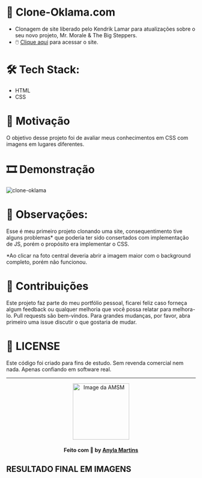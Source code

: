 # 🚀 Clone-Oklama.com
- Clonagem de site liberado pelo Kendrik Lamar para atualizações sobre o seu novo projeto, Mr. Morale & The Big Steppers. 
- 🖱️ [Clique aqui]( https://amsmartins.github.io/clone-oklama.com/) para acessar o site.


# 🛠 Tech Stack:
- HTML
- CSS


# 🗿 Motivação
O objetivo desse projeto foi de avaliar meus conhecimentos em CSS com imagens em lugares diferentes.


# 🎞 Demonstração
![clone-oklama](https://user-images.githubusercontent.com/89283901/170794290-8cc6c7cd-17b8-46e9-b91e-a74056b674f2.gif)


# 🧨 Observações:
Esse é meu primeiro projeto clonando uma site, consequentimento tive alguns problemas* que poderia ter sido consertados com implementação de JS, porém o propósito era implementar o CSS. 

*Ao clicar na foto central deveria abrir a imagem maior com o background completo, porém não funcionou.


# 🤝 Contribuições
Este projeto faz parte do meu portfólio pessoal, ficarei feliz caso forneça algum feedback ou qualquer melhoria que você possa relatar para melhora-lo. 
Pull requests são bem-vindos. Para grandes mudanças, por favor, abra primeiro uma issue discutir o que gostaria de mudar.


# 📑 LICENSE
Este código foi criado para fins de estudo. Sem revenda comercial nem nada.
Apenas confiando em software real.

<hr>
<div align="center">
<a href="https://github.com/amsmartins">
<img src="https://avatars.githubusercontent.com/u/89283901?v=4" width="150px;" alt="Image da AMSM" />
</a> 
</div>	
<h4 align="center">
   Feito com 💙 by <a href="https://www.linkedin.com/in/amsmartins/" target="_blank">Anyla Martins</a>
</h4>


## RESULTADO FINAL EM IMAGENS
